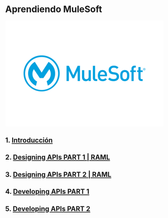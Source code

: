 # Aprendiendo MuleSoft

<div align="center">
    <img src="./Notas/img/MuleSoft-Logo.png" alt="logo" width="600"/>
</div>

## 1. <a href="./Notas/1_Introduccion.md">Introducción</a>

## 2. <a href="./Notas/2_Diseñando_API_Part1.md">Designing APIs PART 1 | RAML</a>

## 3. <a href="./Notas/3_Diseñando_API_Part2.md">Designing APIs PART 2 | RAML</a>

## 4. <a href="./Notas/4_Desarrollando_API_Part1.md">Developing APIs PART 1</a>

## 5. <a href="./Notas/4_Desarrollando_API_Part2.md">Developing APIs PART 2</a>
